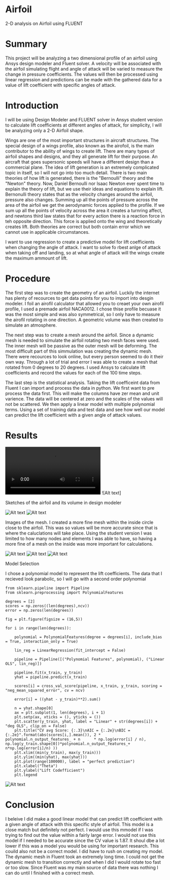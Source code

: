 # Airfoil
2-D analysis on Airfoil using FLUENT

# Summary

  This project will be analyzing a two dimensional profile of an airfoil using Ansys design modeler and Fluent solver. A velocity will be associated with the airfoil simulating flight and angle of attack will be varied to measure the change in pressure coefficients. The values will then be processed using linear regression and predictions can be made with the gathered data for a value of lift coefficient with specific angles of attack.
  
# Introduction

  I will be using Design Modeler and FLUENT solver in Ansys student version to calculate lift coefficients at different angles of attack, for simplicity, I will be analyzing only a 2-D Airfoil shape.
  
  Wings are one of the most important structures in aircraft structures. The special design of a wings profile, also known as the airofoil, is the main contributor to the ability of wings to create lift. There are many types of airfoil shapes and designs, and they all generate lift for their purpose. An aircraft that goes supersonic speeds will have a different design than a commercial plane. The idea of lift generation is an extremely complicated topic in itself, so I will not go into too much detail. There is two main theories of how lift is generated, there is the "Bernoulli" theory and the "Newton" theory. Now, Daniel Bernoulli nor Isaac Newton ever spent time to explain the theory of lift, but we use their ideas and equations to explain lift. Bernonulli theory states that as the velocity changes around the airfoil, pressure also changes. Summing up all the points of pressure across the area of the airfoil we get the aerodynamic forces applied to the profile. If we sum up all the points of velocity across the area it creates a turnring affect, and newtons third law states that for every action there is a reaction force in teh opposite direction. This force is applied onto the wing and theoretically creates lift. Both theories are correct but both contain error which we cannot use in applicable circumstances. 
  
  I want to use regression to create a predictive model for lift coefficients when changing the angle of attack. I want to solve fo rbest anlge of attack when taking off and landing, so at what angle of attack will the wings create the maximum ammount of lift.
  
# Procedure
  The first step was to create the geometry of an airfoil. Luckily the internet has plenty of recources to get data points for you to import into desgin modeler. I foil an airofil calculator that allowed you to creaet your own airofil profile, I used a premade airfoil NACA0012. I chose thise profile becuase it was the most simple and was also symmetrical, so I only have to measure the airofil rotating in one direction. A geometric volume was then created to simulate an atmosphere.
  
  The next step was to create a mesh around the airfoil. Since a dynamic mesh is needed to simulate the airfoil rotating two mesh faces were used. The inner mesh will be passive as the outer mesh will be deforming. The most difficult part of this simmulation was creating the dynamic mesh. There were recources to look online, but every person seemed to do it their own way. Through a lot of trial and error I was able to create a mesh that rotated from 0 degrees to 20 degrees. I used Ansys to calculate lift coefficients and record the values for each of the 100 time steps. 
  
  The last step is the statistical analysis. Taking the lift coefficeint data from Fluent I can import and process the data in python. We first want to pre process the data first. This will make the columns have zer mean and unit varience. The data will be centered at zero and the scales of the values will not be scattered. We then apply a linear model with multiple polynomial terms. Using a set of training data and test data and see how well our model can predict the lift coefficient with a given angle of attack values.
 
# Results

![Alt text](https://github.com/Dpicasso/Airfoil/blob/master/Newanimationpress_Slomo.mp4)
![Alt text]

  Sketches of the airfoil and its volume in design modeler
  
![Alt text](https://github.com/Dpicasso/Airfoil/blob/master/airfoil%20sketch.JPG)
![Alt text](https://github.com/Dpicasso/Airfoil/blob/master/airfoilsketchzoomedout.JPG)

  Images of the mesh. I created a more fine mesh within the inside circle close to the airfoil. This was so values will be more accurate since that is where the caluclations will take place. Using the student version I was limited to how many nodes and elements I was able to have, so having a more fine of a mesh on the inside was more important for calculations.
  
![Alt text](https://github.com/Dpicasso/Airfoil/blob/master/meshout.JPG)
![Alt text](https://github.com/Dpicasso/Airfoil/blob/master/meshin.JPG)
![Alt text](https://github.com/Dpicasso/Airfoil/blob/master/inflation.JPG)

Model Selection

  I chose a polynomial model to represent the lift coefficients. The data that I recieved look parabolic, so I will go with a second order polynomial
  
    from sklearn.pipeline import Pipeline
    from sklearn.preprocessing import PolynomialFeatures

    degrees = [2]
    scores = np.zeros((len(degrees),ncv))
    error = np.zeros(len(degrees))

    fig = plt.figure(figsize = (16,5))

    for i in range(len(degrees)):
    
        polynomial = PolynomialFeatures(degree = degrees[i], include_bias = True, interaction_only = True)
    
        lin_reg = LinearRegression(fit_intercept = False)
    
        pipeline = Pipeline([("Polynomial Features", polynomial), ("Linear OLS", lin_reg)])
    
        pipeline.fit(x_train, y_train)
        yhat = pipeline.predict(x_train)
    
        scores[i] = cross_val_score(pipeline, x_train, y_train, scoring = "neg_mean_squared_error", cv = ncv)
    
        error[i] = ((yhat - y_train)**2).sum()
    
        n = yhat.shape[0]
        ax = plt.subplot(1, len(degrees), i + 1)
        plt.setp(ax, xticks = (), yticks = ())
        plt.scatter(y_train, yhat, label = "Linear" + str(degrees[i]) + "deg OLS", clip_on = False)
        plt.title("CV avg Score: {:.3}\nAIC = {:.2e}\nBIC = {:.2e}".format(abs(scores[i,].mean()), 2 * polynomial.n_output_features_ + n      * np.log(error[i] / n), np.log(y_train.shape[0])*polynomial.n_output_features_+ n*np.log(error[i]/n) ))
        plt.xlim((min(y_train), max(y_train)))
        plt.ylim((min(yhat), max(yhat)))
        plt.plot(range(100000), label = "perfect prediction")
        plt.xlabel("Theta")
        plt.ylabel("Lift Codefficient")
        plt.legend
![Alt text](https://github.com/Dpicasso/Airfoil/blob/master/linearmodel.JPG) 

# Conclusion

  I beleive I did make a good linear model that can predict lift coefficient with a given angle of attack with this specific style of airfoil. This model is a close match but definitely not perfect. I would use this mmodel if I was trying to find out the value within a fairly large error. I would not use this model if I needed to be accurate since the CV value is 1.87. It shoul dbe a lot lower if this was a model you would be using for important research. This couild also not be a correct model. I did have to rush on creating my model. The dynamic mesh in Fluent took an extremely long time. I could not get the dynamic mesh to transition correctly and when I did I would rotate too fast or too slow. Since Fluent was my main source of data there was nothing I can do until I finished with a correct mesh.
